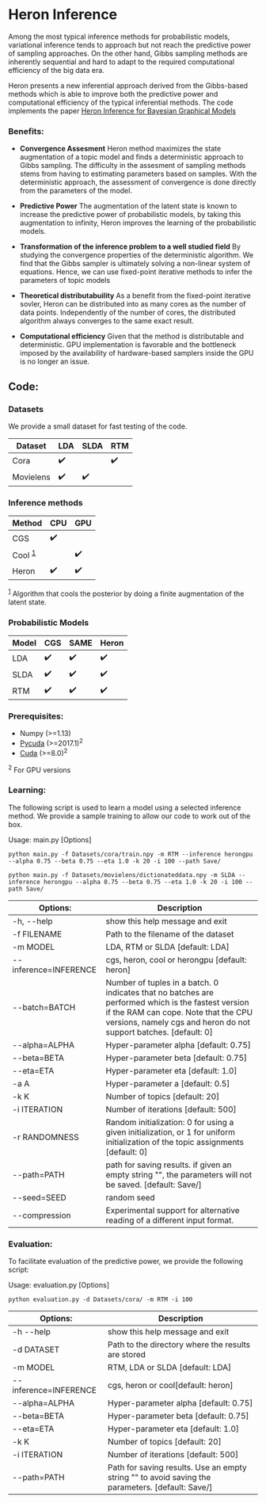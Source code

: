 # Heron Inference

Among the most typical inference methods for probabilistic models, variational inference tends to approach but not reach the predictive power of sampling approaches. On the other hand, Gibbs sampling methods are inherently sequential and hard to adapt to the required computational efficiency of the big data era. 

Heron presents a new inferential approach derived from the Gibbs-based methods which is able to improve both the predictive power and computational efficiency of the typical inferential methods. The code implements the paper [Heron Inference for Bayesian Graphical Models](https://arxiv.org/abs/1802.06526)


### Benefits:
* **Convergence Assesment**
Heron method maximizes the state augmentation of a topic model and finds a deterministic approach to Gibbs sampling. The difficulty in the assesment of sampling methods stems from having to estimating parameters based on samples. With the deterministic approach, the assessment of convergence is done directly from the parameters of the model. 

* **Predictive Power**
The augmentation of the latent state is known to increase the predictive power of probabilistic models, by taking this augmentation to infinity, Heron improves the learning of the probabilistic models.

* **Transformation of the inference problem to a well studied field**
By studying the convergence properties of the deterministic algorithm. We find that the Gibbs sampler is ultimately solving a non-linear system of equations. Hence, we can use fixed-point iterative methods to infer the parameters of topic models

* **Theoretical distributabuility**
As a benefit from the fixed-point iterative sovler, Heron can be distributed into as many cores as the number of data points. Independently of the number of cores, the distributed algorithm always converges to the same exact result.

* **Computational efficiency**
Given that the method is distributable and deterministic. GPU implementation is favorable and the bottleneck imposed by the availability of hardware-based samplers inside the GPU is no longer an issue. 


## Code:

### Datasets
We provide a small dataset for fast testing of the code. 

| Dataset   |  LDA    | SLDA   | RTM | 
| ------------- | -------------|  ------------- |------------- |
| Cora   |  :heavy_check_mark: | | :heavy_check_mark:  |
| Movielens |  :heavy_check_mark: | :heavy_check_mark:  | |


### Inference methods

| Method   |   CPU    | GPU   | 
| ------------- | -------------|  ------------- |
| CGS   |  :heavy_check_mark: | | 
| Cool <sup>[1](https://arxiv.org/abs/1409.5402)</sup>|  | :heavy_check_mark: |
| Heron  | :heavy_check_mark: | :heavy_check_mark: |

<sup>[1](https://arxiv.org/abs/1409.5402)</sup> Algorithm that cools the posterior by doing a finite augmentation of the latent state. 

### Probabilistic Models

| Model | CGS | SAME  | Heron |
| ------------- | -------------|  ------------- |------------- |
| LDA    |  :heavy_check_mark: | :heavy_check_mark: | :heavy_check_mark: | 
| SLDA |:heavy_check_mark: | :heavy_check_mark: | :heavy_check_mark: | 
| RTM    |:heavy_check_mark: | :heavy_check_mark: | :heavy_check_mark: | 

### Prerequisites:

* Numpy  (>=1.13)
* [Pycuda](https://documen.tician.de/pycuda) (>=2017.1)<sup>2</sup>
* [Cuda](http://www.pradeepadiga.me/blog/2017/03/22/installing-cuda-toolkit-8-0-on-ubuntu-16-04) (>=8.0)<sup>2</sup>

<sup>2</sup> For GPU versions

### Learning:

The following script is used to learn a model using a selected inference method. We provide a sample training to allow our code to work out of the box. 

Usage: main.py [Options] 

`python main.py -f Datasets/cora/train.npy -m RTM --inference herongpu --alpha 0.75 --beta 0.75 --eta 1.0 -k 20 -i 100 --path Save/`

`python main.py -f Datasets/movielens/dictionateddata.npy -m SLDA --inference herongpu --alpha 0.75 --beta 0.75 --eta 1.0 -k 20 -i 100 --path Save/`


| Options:        | Description           | 
| ------------- | ------------- | 
| -h, --help            | show this help message and exit |
|  -f FILENAME          | Path to the filename of the dataset|
|  -m MODEL             | LDA, RTM or SLDA [default: LDA]| 
|  --inference=INFERENCE| cgs, heron, cool or herongpu [default: heron]
|  --batch=BATCH        | Number of tuples in a batch. 0 indicates that no batches are performed which is the fastest version if the RAM can cope. Note that the CPU versions, namely cgs and heron do not support batches. [default: 0]|
|  --alpha=ALPHA        | Hyper-parameter alpha [default: 0.75]|
|  --beta=BETA          | Hyper-parameter beta [default: 0.75]|
|  --eta=ETA            | Hyper-parameter eta [default: 1.0]|
|  -a A                 | Hyper-parameter a [default: 0.5]|
|  -k K                 | Number of topics [default: 20]|
|  -i ITERATION         | Number of iterations [default: 500]|
|  -r RANDOMNESS        | Random initialization: 0 for using a given initialization, or 1 for uniform initialization of the topic assignments [default: 0]|
|  --path=PATH          | path for saving results. if given an empty string "", the parameters will not be saved. [default: Save/]|
|  --seed=SEED          | random seed |
|  --compression        | Experimental support for alternative reading of a different input format.|


### Evaluation:

To facilitate evaluation of the predictive power, we provide the following script:

Usage: evaluation.py [Options] 

`python evaluation.py -d Datasets/cora/ -m RTM -i 100 `

| Options:        | Description      | 
| ------------- | -------------| 
|  -h --help            |show this help message and exit|
|  -d DATASET            |Path to the directory where the results are stored|
|  -m MODEL              |RTM, LDA or SLDA [default: LDA]|
|  --inference=INFERENCE |cgs, heron or cool[default: heron]|
| --alpha=ALPHA          |Hyper-parameter alpha [default: 0.75]|
|  --beta=BETA           | Hyper-parameter beta [default: 0.75]|
|  --eta=ETA             | Hyper-parameter eta [default: 1.0]|
|  -k K                  | Number of topics [default: 20]|
|  -i ITERATION          | Number of iterations [default: 500]|
| --path=PATH            | Path for saving results. Use an empty string "" to avoid saving the parameters. [default: Save/]|

